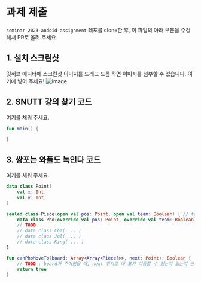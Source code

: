# 과제 제출
`seminar-2023-andoid-assignment` 레포를 clone한 후, 이 파일의 아래 부분을 수정해서 PR로 올려 주세요.

## 1. 설치 스크린샷

깃허브 에디터에 스크린샷 이미지를 드래그 드롭 하면 이미지를 첨부할 수 있습니다. 여기에 넣어 주세요!
![image](https://github.com/wafflestudio/seminar-2023-android-assignment/assets/111198830/658afff8-1ad9-40e9-a158-2b6a67e2f088)

## 2. SNUTT 강의 찾기 코드

여기를 채워 주세요.
```kotlin
fun main() {

}
```

## 3. 쌍포는 와플도 녹인다 코드

여기를 채워 주세요.
```kotlin
data class Point(
    val x: Int,
    val y: Int,
)

sealed class Piece(open val pos: Point, open val team: Boolean) { // team이 true이면 우리 편 기물
    data class Pho(override val pos: Point, override val team: Boolean) : Piece(pos, team)
    // TODO
    // data class Cha( ... )
    // data class Jol( ... )
    // data class King( ... )
}

fun canPhoMoveTo(board: Array<Array<Piece?>>, next: Point): Boolean {
    // TODO : board가 주어졌을 때, next 위치로 내 포가 이동할 수 있는지 없는지 반환
    return true
}
```

